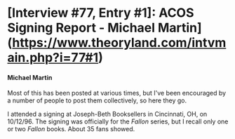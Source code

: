 # [Interview #77, Entry #1]: ACOS Signing Report - Michael Martin](https://www.theoryland.com/intvmain.php?i=77#1)

#### Michael Martin

Most of this has been posted at various times, but I've been encouraged by a number of people to post them collectively, so here they go.

I attended a signing at Joseph-Beth Booksellers in Cincinnati, OH, on 10/12/96. The signing was officially for the
*Fallon*
series, but I recall only one or two
*Fallon*
books. About 35 fans showed.

